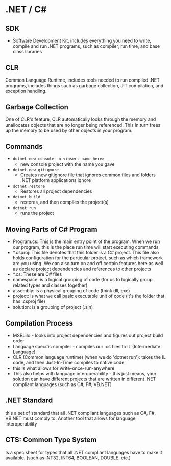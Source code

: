 # .NET / C#

## SDK
- Software Development Kit, includes everything you need to write, compile and run .NET programs, such as compiler, run time, and base class libraries

## CLR
Common Language Runtime, includes tools needed to run compiled .NET programs, includes things such as garbage collection, JIT compilation, and exception handling.

## Garbage Collection
One of CLR's feature, CLR automatically looks through the memory and unallocates objects that are no longer being referenced. This in turn frees up the memory to be used by other objects in your program.

## Commands
- `dotnet new console -n <insert-name-here>`
    - new console project with the name you gave
- `dotnet new gitignore`
    - Creates new gitignore file that ignores common files and folders .NET platform applications ignore
- `dotnet restore`
    - Restores all project dependencies
- `dotnet build`
    - restores, and then compiles the project(s)
- `dotnet run`
    - runs the project

## Moving Parts of C# Program
- Program.cs: This is the main entry point of the program. When we run our program, this is the place run time will start executing commands.
- *.csproj: This file denotes that this folder is a C# project. This file also holds configuration for the particular project, such as which framework are you using. We can also turn on and off certain features here as well as declare project dependencies and references to other projects
- *.cs: These are C# files
- namespace: is a logical grouping of code (for us to logically group related types and classes together)
- assembly: is a physical grouping of code (think dll, exe)
- project: is what we call basic executable unit of code (it's the folder that has .csproj file)
- solution: is a grouping of project (.sln)

## Compilation Process
- MSBuild - looks into project dependencies and figures out project build order
- Language specific compiler - compiles our .cs files to IL (Intermediate Language)
- CLR (Common language runtime) (when we do 'dotnet run'): takes the IL code, and then Just-In-Time compiles to native code
- this is what allows for write-once-run-anywhere
- This also helps with language interoperability - this just means, your solution can have different projects that are written in different .NET compliant languages (such as C#, F#, VB.NET)

## .NET Standard
this a set of standard that all .NET compliant languages such as C#, F#, VB.NET must comply to. Another tool that allows for language interoperability

## CTS: Common Type System
Is a spec sheet for types that all .NET compliant languages have to make it available. (such as INT32, INT64, BOOLEAN, DOUBLE, etc.)